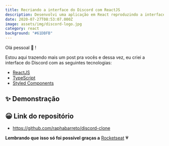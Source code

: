 ```yaml
---
title: Recriando a interface do Discord com ReactJS
description: Desenvolvi uma aplicação em React reproduzindo a interface do Discord!
date: 2020-07-27T08:53:07.000Z
image: assets/img/discord-logo.jpg
category: react
background: "#61DBFB"
---
```

Olá pessoal 👋 !

Estou aqui trazendo mais um post pra vocês e dessa vez, eu criei a interface do Discord com as seguintes tecnologias:

* [ReactJS](https://reactjs.org)
* [TypeScript](https://www.typescriptlang.org/)
* [Styled Components](https://styled-components.com/)

## ✨ Demonstração

## 😀 Link do repositório

* <https://github.com/raphabarreto/discord-clone>

**Lembrando que isso só foi possível graças a** [Rocketseat](https://www.youtube.com/watch?v=x4FdZd2-_uU) 💗